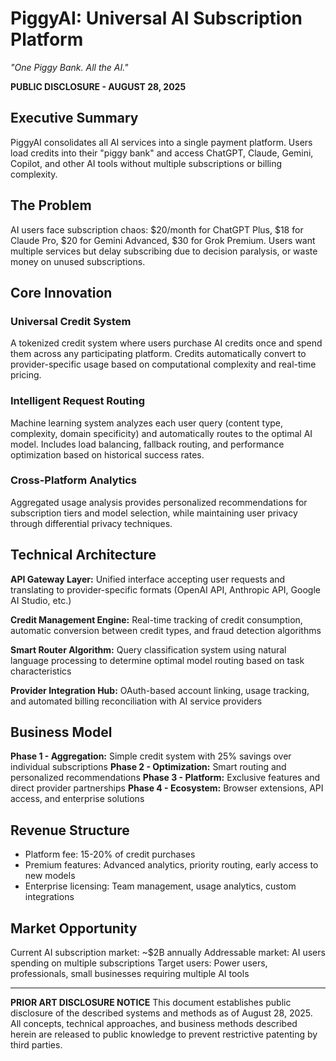 # PiggyAI: Universal AI Subscription Platform
*"One Piggy Bank. All the AI."*

**PUBLIC DISCLOSURE - AUGUST 28, 2025**

## Executive Summary

PiggyAI consolidates all AI services into a single payment platform. Users load credits into their "piggy bank" and access ChatGPT, Claude, Gemini, Copilot, and other AI tools without multiple subscriptions or billing complexity.

## The Problem

AI users face subscription chaos: $20/month for ChatGPT Plus, $18 for Claude Pro, $20 for Gemini Advanced, $30 for Grok Premium. Users want multiple services but delay subscribing due to decision paralysis, or waste money on unused subscriptions.

## Core Innovation

### Universal Credit System
A tokenized credit system where users purchase AI credits once and spend them across any participating platform. Credits automatically convert to provider-specific usage based on computational complexity and real-time pricing.

### Intelligent Request Routing
Machine learning system analyzes each user query (content type, complexity, domain specificity) and automatically routes to the optimal AI model. Includes load balancing, fallback routing, and performance optimization based on historical success rates.

### Cross-Platform Analytics
Aggregated usage analysis provides personalized recommendations for subscription tiers and model selection, while maintaining user privacy through differential privacy techniques.

## Technical Architecture

**API Gateway Layer:** Unified interface accepting user requests and translating to provider-specific formats (OpenAI API, Anthropic API, Google AI Studio, etc.)

**Credit Management Engine:** Real-time tracking of credit consumption, automatic conversion between credit types, and fraud detection algorithms

**Smart Router Algorithm:** Query classification system using natural language processing to determine optimal model routing based on task characteristics

**Provider Integration Hub:** OAuth-based account linking, usage tracking, and automated billing reconciliation with AI service providers

## Business Model

**Phase 1 - Aggregation:** Simple credit system with 25% savings over individual subscriptions
**Phase 2 - Optimization:** Smart routing and personalized recommendations
**Phase 3 - Platform:** Exclusive features and direct provider partnerships
**Phase 4 - Ecosystem:** Browser extensions, API access, and enterprise solutions

## Revenue Structure

- Platform fee: 15-20% of credit purchases
- Premium features: Advanced analytics, priority routing, early access to new models
- Enterprise licensing: Team management, usage analytics, custom integrations

## Market Opportunity

Current AI subscription market: ~$2B annually
Addressable market: AI users spending on multiple subscriptions
Target users: Power users, professionals, small businesses requiring multiple AI tools

---

**PRIOR ART DISCLOSURE NOTICE**
This document establishes public disclosure of the described systems and methods as of August 28, 2025. All concepts, technical approaches, and business methods described herein are released to public knowledge to prevent restrictive patenting by third parties.